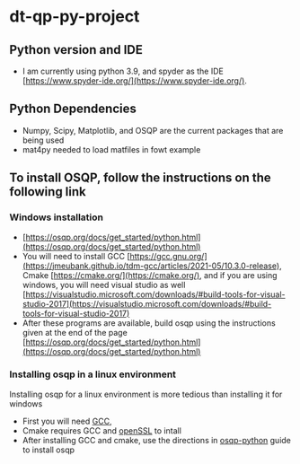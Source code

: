 # dt-qp-py-project
## Python version and IDE
- I am currently using python 3.9, and spyder as the IDE [https://www.spyder-ide.org/](https://www.spyder-ide.org/).

## Python Dependencies
- Numpy, Scipy, Matplotlib, and OSQP are the current packages that are being used
- mat4py needed to load matfiles in fowt example


## To install OSQP, follow the instructions on the following link
### Windows installation
- [https://osqp.org/docs/get_started/python.html](https://osqp.org/docs/get_started/python.html)
- You will need to install GCC [https://gcc.gnu.org/](https://jmeubank.github.io/tdm-gcc/articles/2021-05/10.3.0-release), Cmake [https://cmake.org/](https://cmake.org/), and if you are using windows, you will need visual studio as well [https://visualstudio.microsoft.com/downloads/#build-tools-for-visual-studio-2017](https://visualstudio.microsoft.com/downloads/#build-tools-for-visual-studio-2017)
- After these programs are available, build osqp using the instructions given at the end of the page [https://osqp.org/docs/get_started/python.html](https://osqp.org/docs/get_started/python.html)
 
 ### Installing osqp in a linux environment
 Installing osqp for a linux environment is more tedious than installing it for windows
 - First you will need [GCC](https://linuxize.com/post/how-to-install-gcc-compiler-on-ubuntu-18-04/),
 - Cmake requires GCC and [openSSL](https://www.openssl.org/) to intall
 - After installing GCC and cmake, use the directions in [osqp-python](https://osqp.org/docs/get_started/python.html) guide to install osqp
